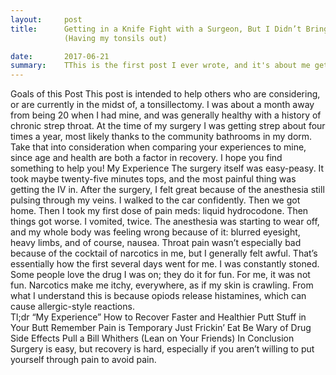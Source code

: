 ```yaml
---
layout:     post
title:      Getting in a Knife Fight with a Surgeon, But I Didn’t Bring a Knife
			(Having my tonsils out)

date:       2017-06-21 
summary:    TThis is the first post I ever wrote, and it's about me getting stabbed. Please enjoy.
---
```


Goals of this Post
	This post is intended to help others who are considering, or are currently in the midst of, a tonsillectomy. I was about a month away from being 20 when I had mine, and was generally healthy with a history of chronic strep throat. At the time of my surgery I was getting strep about four times a year, most likely thanks to the community bathrooms in my dorm. Take that into consideration when comparing your experiences to mine, since age and health are both a factor in recovery. I hope you find something to help you!
My Experience
	The surgery itself was easy-peasy. It took maybe twenty-five minutes tops, and the most painful thing was getting the IV in. After the surgery, I felt great because of the anesthesia still pulsing through my veins. I walked to the car confidently. Then we got home. Then I took my first dose of pain meds: liquid hydrocodone. Then things got worse. I vomited, twice. The anesthesia was starting to wear off, and my whole body was feeling wrong because of it: blurred eyesight, heavy limbs, and of course, nausea. Throat pain wasn’t especially bad because of the cocktail of narcotics in me, but I generally felt awful. That’s essentially how the first several days went for me. 
	I was constantly stoned. Some people love the drug I was on; they do it for fun. For me, it was not fun. Narcotics make me itchy, everywhere, as if my skin is crawling. From what I understand this is because opiods release histamines, which can cause allergic-style reactions.  
Tl;dr “My Experience”
How to Recover Faster and Healthier
	Putt Stuff in Your Butt
	Remember Pain is Temporary
	Just Frickin’ Eat
	Be Wary of Drug Side Effects
	Pull a Bill Whithers (Lean on Your Friends)
In Conclusion
	Surgery is easy, but recovery is hard, especially if you aren’t willing to put yourself through pain to avoid pain. 
